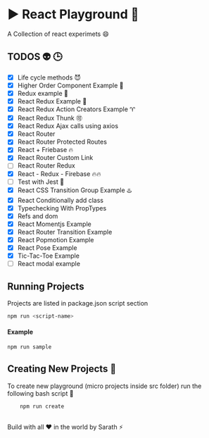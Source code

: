 # :arrow_forward: React Playground 🎱
A Collection of react experimets 😄


## TODOS :alien: 🕒
+ [x] Life cycle methods 😈
+ [x] Higher Order Component Example :angel:
+ [x] Redux example :anger:
+ [x] React Redux Example :aerial_tramway:
+ [x] React Redux Action Creators Example :aries:
+ [x] React Redux Thunk :accept:
+ [x] React Redux Ajax calls using axios
+ [x] React Router
+ [x] React Router Protected Routes
+ [x] React + Friebase 🔥
+ [x] React Router Custom Link
+ [ ] React Router Redux
+ [x] React - Redux - Firebase 🔥🔥
+ [ ] Test with Jest :100:
+ [x] React CSS Transition Group Example :hotsprings:
+ [x] React Conditionally add class 
+ [x] Typechecking With PropTypes
+ [x] Refs and dom
+ [x] React Momentjs Example
+ [x] React Router Transition Example
+ [x] React Popmotion Example
+ [x] React Pose Example
+ [x] Tic-Tac-Toe Example
+ [ ] React modal example

## Running Projects
Projects are listed in package.json script section 
```bash
npm run <script-name>
```
#### Example
```bash
npm run sample
``` 
## Creating New Projects 👶
To create new playground (micro projects inside src folder) run the following bash script :apple:
```bash
    npm run create
    
```


Build with all ❤️ in the world by Sarath ⚡️